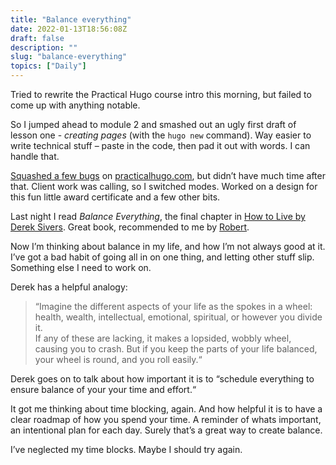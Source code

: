 ```yaml
---
title: "Balance everything"
date: 2022-01-13T18:56:08Z
draft: false
description: ""
slug: "balance-everything"
topics: ["Daily"]
---
```


Tried to rewrite the Practical Hugo course intro this morning, but failed to come up with anything notable. 

So I jumped ahead to module 2 and smashed out an ugly first draft of lesson one - *creating pages* (with the `hugo new` command). Way easier to write technical stuff – paste in the code, then pad it out with words. I can handle that.

[Squashed a few bugs](https://practicalhugo.com/changelog/fonts-footer/) on [practicalhugo.com](http://practicalhugo.com), but didn’t have much time after that. Client work was calling, so I switched modes. Worked on a design for this fun little award certificate and a few other bits.

Last night I read *Balance Everything*, the final chapter in [How to Live by Derek Sivers](https://sive.rs/h). Great book, recommended to me by [Robert](https://www.robertjelenic.com/). 

Now I’m thinking about balance in my life, and how I’m not always good at it. I’ve got a bad habit of going all in on one thing, and letting other stuff slip. Something else I need to work on. 

Derek has a helpful analogy:

> “Imagine the different aspects of your life as the spokes in a wheel: health, wealth, intellectual, emotional, spiritual, or however you divide it.   
> If any of these are lacking, it makes a lopsided, wobbly wheel, causing you to crash. 
> But if you keep the parts of your life balanced, your wheel is round, and you roll easily.“


Derek goes on to talk about how important it is to “schedule everything to ensure balance of your your time and effort.“ 

It got me thinking about time blocking, again. And how helpful it is to have a clear roadmap of how you spend your time. A reminder of whats important, an intentional plan for each day. Surely that’s a great way to create balance.

I’ve neglected my time blocks. Maybe I should try again.